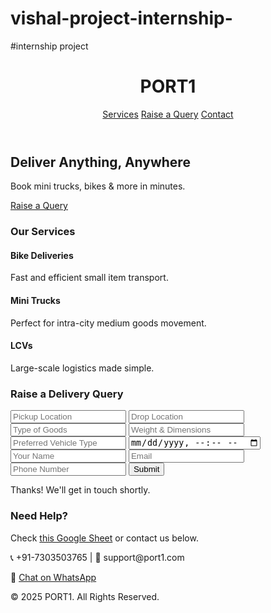 # vishal-project-internship-
#internship project 
<!DOCTYPE html>
<html lang="en">
<head>
  <meta charset="UTF-8" />
  <meta name="viewport" content="width=device-width, initial-scale=1.0"/>
  <title>PORT1 - Deliver Anything, Anywhere</title>
  <script src="https://cdn.tailwindcss.com"></script>
</head>
<body class="bg-white text-gray-900">

  <header class="bg-blue-600 p-4 text-white">
    <div class="max-w-6xl mx-auto flex justify-between items-center">
      <h1 class="text-2xl font-bold">PORT1</h1>
      <nav class="space-x-4">
        <a href="#services" class="hover:underline">Services</a>
        <a href="#query" class="hover:underline">Raise a Query</a>
        <a href="#contact" class="hover:underline">Contact</a>
      </nav>
    </div>
  </header>

  <section class="bg-blue-50 py-20 text-center">
    <h2 class="text-4xl font-bold mb-4">Deliver Anything, Anywhere</h2>
    <p class="text-lg mb-6">Book mini trucks, bikes & more in minutes.</p>
    <a href="#query" class="bg-blue-600 text-white px-6 py-3 rounded-xl hover:bg-blue-700">Raise a Query</a>
  </section>

  <section id="services" class="py-16 max-w-6xl mx-auto">
    <h3 class="text-3xl font-bold text-center mb-8">Our Services</h3>
    <div class="grid md:grid-cols-3 gap-6">
      <div class="bg-white shadow-md p-6 rounded-xl">
        <h4 class="text-xl font-semibold mb-2">Bike Deliveries</h4>
        <p>Fast and efficient small item transport.</p>
      </div>
      <div class="bg-white shadow-md p-6 rounded-xl">
        <h4 class="text-xl font-semibold mb-2">Mini Trucks</h4>
        <p>Perfect for intra-city medium goods movement.</p>
      </div>
      <div class="bg-white shadow-md p-6 rounded-xl">
        <h4 class="text-xl font-semibold mb-2">LCVs</h4>
        <p>Large-scale logistics made simple.</p>
      </div>
    </div>
  </section>

  <section id="query" class="bg-gray-100 py-16">
    <div class="max-w-2xl mx-auto">
      <h3 class="text-3xl font-bold text-center mb-8">Raise a Delivery Query</h3>
      <form id="queryForm" class="space-y-4 bg-white p-6 rounded-xl shadow-md">
        <input type="text" name="pickup" placeholder="Pickup Location" required class="w-full border p-2 rounded" />
        <input type="text" name="drop" placeholder="Drop Location" required class="w-full border p-2 rounded" />
        <input type="text" name="goods" placeholder="Type of Goods" class="w-full border p-2 rounded" />
        <input type="text" name="weight" placeholder="Weight & Dimensions" class="w-full border p-2 rounded" />
        <input type="text" name="vehicle" placeholder="Preferred Vehicle Type" class="w-full border p-2 rounded" />
        <input type="datetime-local" name="datetime" required class="w-full border p-2 rounded" />
        <input type="text" name="name" placeholder="Your Name" required class="w-full border p-2 rounded" />
        <input type="email" name="email" placeholder="Email" required class="w-full border p-2 rounded" />
        <input type="tel" name="phone" placeholder="Phone Number" required class="w-full border p-2 rounded" />
        <button type="submit" class="w-full bg-blue-600 text-white py-2 rounded hover:bg-blue-700">Submit</button>
        <p id="status" class="text-center text-green-600 mt-4 hidden">Thanks! We'll get in touch shortly.</p>
      </form>
    </div>
  </section>

  <section id="contact" class="py-16 text-center">
    <h3 class="text-3xl font-bold mb-4">Need Help?</h3>
    <p class="mb-4">Check <a href="https://docs.google.com/spreadsheets/d/1abc123def456/edit?usp=sharing" target="_blank" class="text-blue-600 underline">this Google Sheet</a> or contact us below.</p>
    <p>📞 +91-7303503765 | 📧 support@port1.com</p>
    <p>📱 <a href="https://wa.me/7303503765" target="_blank" class="text-green-600 underline">Chat on WhatsApp</a></p>
  </section>

  <footer class="bg-blue-600 text-white text-center py-4">
    &copy; 2025 PORT1. All Rights Reserved.
  </footer>

  <script>
    const form = document.getElementById('queryForm');
    const status = document.getElementById('status');
    form.addEventListener('submit', async (e) => {
      e.preventDefault();
      const data = new FormData(form);
      const response = await fetch("https://script.google.com/macros/s/AKfycbx7H3-2gP6CJIXDJNkCxkMX8A67Uw4AlD5pKZmsLjpP8RRmC4lg-pc4LhRU24GbL5P61w/exec", {
        method: "POST",
        body: data
      });
      if (response.ok) {
        form.reset();
        status.classList.remove('hidden');
      }
    });
  </script>
</body>
</html>
